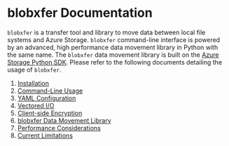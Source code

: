 # blobxfer Documentation
`blobxfer` is a transfer tool and library to move data between local file
systems and Azure Storage. `blobxfer` command-line interface is powered by
an advanced, high performance data movement library in Python with the same
name. The `blobxfer` data movement library is built on the
[Azure Storage Python SDK](https://github.com/Azure/azure-storage-python).
Please refer to the following documents detailing the usage of `blobxfer`.

1. [Installation](01-installation.md)
2. [Command-Line Usage](10-cli-usage.md)
3. [YAML Configuration](20-yaml-configuration.md)
4. [Vectored I/O](30-vectored-io.md)
5. [Client-side Encryption](40-client-side-encryption.md)
6. [blobxfer Data Movement Library](80-blobxfer-python-library.md)
7. [Performance Considerations](98-performance-considerations.md)
8. [Current Limitations](99-current-limitations.md)
